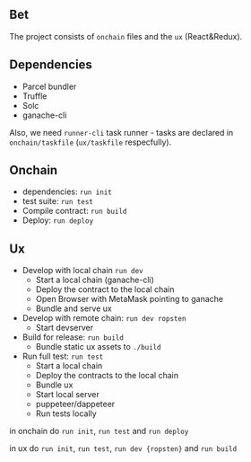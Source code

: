 Bet
---

The project consists of `onchain` files and the `ux` (React&Redux).

## Dependencies

* Parcel bundler
* Truffle
* Solc
* ganache-cli

Also, we need `runner-cli` task runner - tasks are declared in `onchain/taskfile` (`ux/taskfile` respecfully).

## Onchain

* dependencies: `run init`
* test suite: `run test`
* Compile contract: `run build`
* Deploy: `run deploy`

## Ux

* Develop with local chain `run dev`
    * Start a local chain (ganache-cli)
    * Deploy the contract to the local chain
    * Open Browser with MetaMask pointing to ganache
    * Bundle and serve ux
* Develop with remote chain: `run dev ropsten`
    * Start devserver
* Build for release: `run build`
    * Bundle static ux assets to `./build`
* Run full test: `run test`
    * Start a local chain
    * Deploy the contracts to the local chain
    * Bundle ux
    * Start local server
    * puppeteer/dappeteer
    * Run tests locally


in onchain do ```run init```, ```run test``` and ```run deploy```

in ux do ```run init```, ```run test```, ```run dev {ropsten}``` and ```run build```
